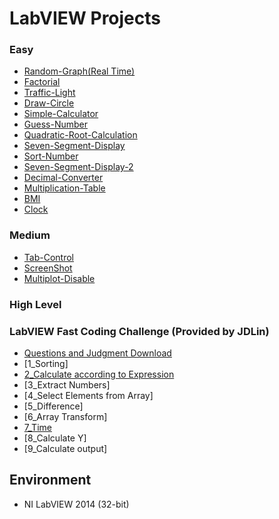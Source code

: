 # LabVIEW Projects
### Easy
* [Random-Graph(Real Time)](Random-graph(real-time)/README.md)
* [Factorial](Factorial/README.md)
* [Traffic-Light](Traffic-Light/README.md)
* [Draw-Circle](Draw-Circle/README.md)
* [Simple-Calculator](Simple-Calculator/README.md)
* [Guess-Number](Guess-Number/README.md)
* [Quadratic-Root-Calculation](Quadratic-Root-Calculation/README.md)
* [Seven-Segment-Display](Seven-Segment-Display/README.md)
* [Sort-Number](Sort-Number/README.md)
* [Seven-Segment-Display-2](Seven-Segment-Display-2/README.md)
* [Decimal-Converter](Decimal-Converter/README.md)
* [Multiplication-Table](Multiplication-Table/README.md)
* [BMI](BMI/README.md)
* [Clock](Clock/README.md)

### Medium
* [Tab-Control](Tab-Control/README.md)
* [ScreenShot](ScreenShot/README.md)
* [Multiplot-Disable](Multiplot-Disable/README.md)

### High Level

### LabVIEW Fast Coding Challenge (Provided by JDLin)
 * [Questions and Judgment Download](LabVIEW-Fast-Coding-Challenge/Final_2016_LV86.zip)
 * [1_Sorting]
 * [2_Calculate according to Expression](LabVIEW-Fast-Coding-Challenge/Question2/README.md)
 * [3_Extract Numbers]
 * [4_Select Elements from Array]
 * [5_Difference]
 * [6_Array Transform]
 * [7_Time](LabVIEW-Fast-Coding-Challenge/Question7/README.md)
 * [8_Calculate Y]
 * [9_Calculate output]
 
## Environment
* NI LabVIEW 2014 (32-bit)
